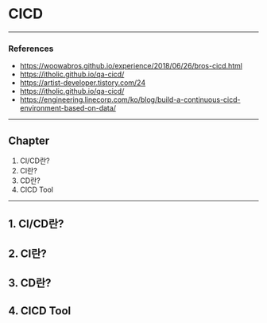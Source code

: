 # CICD
---
### References
- https://woowabros.github.io/experience/2018/06/26/bros-cicd.html
- https://itholic.github.io/qa-cicd/
- https://artist-developer.tistory.com/24
- https://itholic.github.io/qa-cicd/
- https://engineering.linecorp.com/ko/blog/build-a-continuous-cicd-environment-based-on-data/
---
## Chapter
1. CI/CD란?
2. CI란?
3. CD란?
4. CICD Tool
---
## 1. CI/CD란?
## 2. CI란?
## 3. CD란?
## 4. CICD Tool
